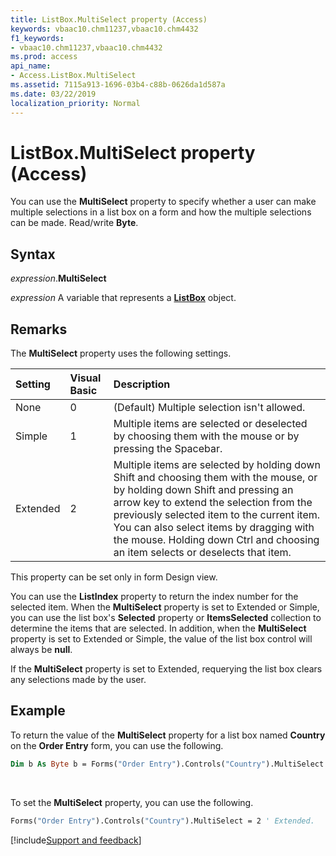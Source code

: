 ```yaml
---
title: ListBox.MultiSelect property (Access)
keywords: vbaac10.chm11237,vbaac10.chm4432
f1_keywords:
- vbaac10.chm11237,vbaac10.chm4432
ms.prod: access
api_name:
- Access.ListBox.MultiSelect
ms.assetid: 7115a913-1696-03b4-c88b-0626da1d587a
ms.date: 03/22/2019
localization_priority: Normal
---
```



# ListBox.MultiSelect property (Access)

You can use the **MultiSelect** property to specify whether a user can make multiple selections in a list box on a form and how the multiple selections can be made. Read/write **Byte**.


## Syntax

_expression_.**MultiSelect**

_expression_ A variable that represents a **[ListBox](Access.ListBox.md)** object.


## Remarks

The **MultiSelect** property uses the following settings.

|Setting|Visual Basic|Description|
|:-----|:-----|:-----|
|None|0|(Default) Multiple selection isn't allowed.|
|Simple|1|Multiple items are selected or deselected by choosing them with the mouse or by pressing the Spacebar.|
|Extended|2|Multiple items are selected by holding down Shift and choosing them with the mouse, or by holding down Shift and pressing an arrow key to extend the selection from the previously selected item to the current item. You can also select items by dragging with the mouse. Holding down Ctrl and choosing an item selects or deselects that item.|

This property can be set only in form Design view.

You can use the **ListIndex** property to return the index number for the selected item. When the **MultiSelect** property is set to Extended or Simple, you can use the list box's **Selected** property or **ItemsSelected** collection to determine the items that are selected. In addition, when the **MultiSelect** property is set to Extended or Simple, the value of the list box control will always be **null**.

If the **MultiSelect** property is set to Extended, requerying the list box clears any selections made by the user.


## Example

To return the value of the **MultiSelect** property for a list box named **Country** on the **Order Entry** form, you can use the following.

```vb
Dim b As Byte b = Forms("Order Entry").Controls("Country").MultiSelect
```

<br/>

To set the **MultiSelect** property, you can use the following.

```vb
Forms("Order Entry").Controls("Country").MultiSelect = 2 ' Extended.
```



[!include[Support and feedback](~/includes/feedback-boilerplate.md)]
